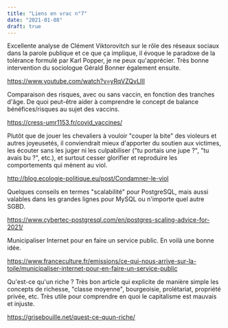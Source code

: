 ```yaml
---
title: "Liens en vrac n°7"
date: "2021-01-08"
draft: true
---
```


Excellente analyse de Clément Viktorovitch sur le rôle des réseaux sociaux dans
la parole publique et ce que ça implique, il évoque le paradoxe de la tolérance
formulé par Karl Popper, je ne peux qu'apprécier. Très bonne intervention du
sociologue Gérald Bonner également ensuite.

<https://www.youtube.com/watch?v=yRqVZQvLIlI>

Comparaison des risques, avec ou sans vaccin, en fonction des tranches d'âge.
De quoi peut-être aider à comprendre le concept de balance bénéfices/risques au
sujet des vaccins.

<https://cress-umr1153.fr/covid_vaccines/>

Plutôt que de jouer les chevaliers à vouloir "couper la bite" des violeurs et
autres joyeusetés, il conviendrait mieux d'apporter du soutien aux victimes,
les écouter sans les juger ni les culpabiliser ("tu portais une jupe ?", "tu
avais bu ?", etc.), et surtout cesser glorifier et reproduire les comportements
qui mènent au viol.

<http://blog.ecologie-politique.eu/post/Condamner-le-viol>

Quelques conseils en termes "scalabilité" pour PostgreSQL, mais aussi valables
dans les grandes lignes pour MySQL ou n'importe quel autre SGBD.

<https://www.cybertec-postgresql.com/en/postgres-scaling-advice-for-2021/>

Municipaliser Internet pour en faire un service public. En voilà une bonne idée.

<https://www.franceculture.fr/emissions/ce-qui-nous-arrive-sur-la-toile/municipaliser-internet-pour-en-faire-un-service-public>

Qu'est-ce qu'un riche ? Très bon article qui explicite de manière simple les concepts de richesse, "classe moyenne", bourgeoisie, prolétariat, propriété privée, etc. Très utile pour comprendre en quoi le capitalisme est mauvais et injuste.

<https://grisebouille.net/quest-ce-quun-riche/>